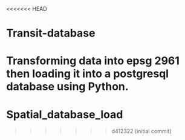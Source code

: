 <<<<<<< HEAD
# Transit-database
Transforming data into epsg 2961 then loading it into a postgresql database using Python.
=======
# Spatial_database_load
>>>>>>> d412322 (initial commit)
